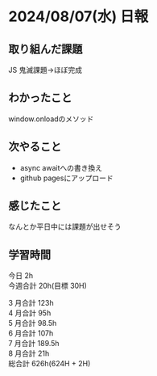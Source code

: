 # 2024/08/07(水) 日報

## 取り組んだ課題

JS 鬼滅課題→ほぼ完成

## わかったこと
window.onloadのメソッド

## 次やること
- async awaitへの書き換え
- github  pagesにアップロード

## 感じたこと
なんとか平日中には課題が出せそう

## 学習時間

今日 2h
<br />
今週合計 20h(目標 30H)
<br />

3 月合計 123h
<br />
4 月合計 95h
<br />
5 月合計 98.5h
<br />
6 月合計 107h
<br />
7 月合計 189.5h
<br />
8 月合計 21h
<br />
総合計 626h(624H + 2H)
